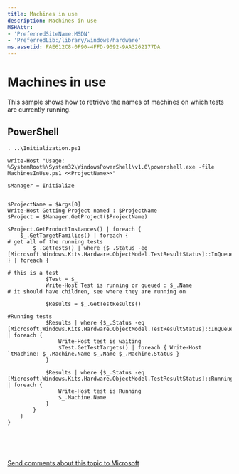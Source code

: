 ```yaml
---
title: Machines in use
description: Machines in use
MSHAttr:
- 'PreferredSiteName:MSDN'
- 'PreferredLib:/library/windows/hardware'
ms.assetid: FAE612C8-0F90-4FFD-9092-9AA3262177DA
---
```


# Machines in use


This sample shows how to retrieve the names of machines on which tests are currently running.

## <span id="PowerShell"></span><span id="powershell"></span><span id="POWERSHELL"></span>**PowerShell**


``` syntax
. ..\Initialization.ps1

write-Host "Usage: %SystemRoot%\System32\WindowsPowerShell\v1.0\powershell.exe -file MachinesInUse.ps1 <<ProjectName>>"

$Manager = Initialize


$ProjectName = $Args[0]
Write-Host Getting Project named : $ProjectName
$Project = $Manager.GetProject($ProjectName)

$Project.GetProductInstances() | foreach {    
    $_.GetTargetFamilies() | foreach {
# get all of the running tests
        $_.GetTests() | where {$_.Status -eq [Microsoft.Windows.Kits.Hardware.ObjectModel.TestResultStatus]::InQueue } | foreach {
            
# this is a test
            $Test = $_
            Write-Host Test is running or queued : $_.Name
# it should have children, see where they are running on
            
            $Results = $_.GetTestResults()
            
#Running tests
            $Results | where {$_.Status -eq [Microsoft.Windows.Kits.Hardware.ObjectModel.TestResultStatus]::InQueue} | foreach {
                Write-Host test is waiting
                $Test.GetTestTargets() | foreach { Write-Host `tMachine: $_.Machine.Name $_.Name $_.Machine.Status }
            }
        
            $Results | where {$_.Status -eq [Microsoft.Windows.Kits.Hardware.ObjectModel.TestResultStatus]::Running} | foreach {
                Write-Host test is Running
                $_.Machine.Name
            }
        }       
    }
}
```

 

 

[Send comments about this topic to Microsoft](mailto:wsddocfb@microsoft.com?subject=Documentation%20feedback%20%5Bp_hlk_om\p_hlk_om%5D:%20Machines%20in%20use%20%20RELEASE:%20%287/11/2017%29&body=%0A%0APRIVACY%20STATEMENT%0A%0AWe%20use%20your%20feedback%20to%20improve%20the%20documentation.%20We%20don't%20use%20your%20email%20address%20for%20any%20other%20purpose,%20and%20we'll%20remove%20your%20email%20address%20from%20our%20system%20after%20the%20issue%20that%20you're%20reporting%20is%20fixed.%20While%20we're%20working%20to%20fix%20this%20issue,%20we%20might%20send%20you%20an%20email%20message%20to%20ask%20for%20more%20info.%20Later,%20we%20might%20also%20send%20you%20an%20email%20message%20to%20let%20you%20know%20that%20we've%20addressed%20your%20feedback.%0A%0AFor%20more%20info%20about%20Microsoft's%20privacy%20policy,%20see%20http://privacy.microsoft.com/en-us/default.aspx. "Send comments about this topic to Microsoft")




